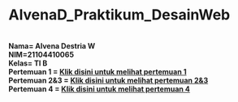 # AlvenaD_Praktikum_DesainWeb
<br><b>Nama= Alvena Destria W<b/><br/>
<b>NIM=21104410065<b/>
<br><b>Kelas= TI B<b/><br/>
Pertemuan 1 = <a href="https://codepen.io/collection/zxpgBB" title="Pertemuan 1">Klik disini untuk melihat pertemuan 1</a>
<br>Pertemuan 2&3 = <a href="https://codepen.io/collection/Exoqyg" title="Pertemuan 2&3">Klik disini untuk melihat pertemuan 2&3</a><br/>
Pertemuan 4 = <a href="https://codepen.io/collection/JGkgKJ" title="Pertemuan 4">Klik disini untuk melihat pertemuan 4</a>
